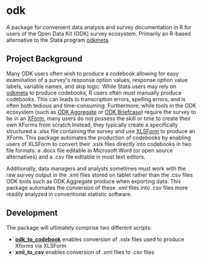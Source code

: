 # odk

A package for convenient data analysis and survey documentation in R for users of the Open Data Kit (ODK) survey ecosystem. Primarily an R-based alternative to the Stata program [odkmeta](https://github.com/PovertyAction/odkmeta).

## Project Background

Many ODK users often wish to produce a codebook allowing for easy examination of a survey's response option values, response option value labels, variable names, and skip logic. While Stata users may rely on [odkmeta](https://github.com/PovertyAction/odkmeta) to produce codebooks, R users often must manually produce codebooks. This can leads to transcription errors, spelling errors, and is often both tedious and time-consuming. Furthermore, while tools in the ODK ecosystem (such as [ODK Aggregate](https://opendatakit.org/use/aggregate/) or [ODK Briefcase](https://opendatakit.org/use/briefcase/)) require the survey to be in an [XForm](https://en.wikipedia.org/wiki/XForms), many users do not possess the skill or time to create their own XForms from scratch Instead, they typically create a specifically structured a .xlsx file containing the survey and use [XLSForm](http://xlsform.org/) to produce an XForm. This package automates the production of codebooks by enabling users of XLSForm to convert their .xslx files directly into codebooks in two file formats: a .docx file editable in Microsoft Word (or open source alternatives) and a .csv file editable in most text editors.

Additionally, data managers and analysts sometimes must work with the raw survey output in the .xml files stored on tablet rather than the .csv files ODK tools such as ODK Aggregate produce when exporting data. This package automates the conversion of these .xml files into .csv files more readily analyzed in conventional statistic software.

## Development

The package will ultimately comprise two different scripts:

- [**odk_to_codebook**](src/odk_to_codebook.R) enables conversion of .xslx files used to produce Xforms via XLSForm
- **xml_to_csv** enables conversion of .xml files to .csv files
